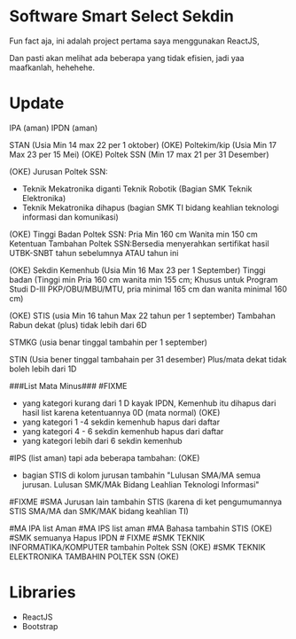 # Software Smart Select Sekdin
Fun fact aja, ini adalah project pertama saya menggunakan ReactJS,

Dan pasti akan melihat ada beberapa yang tidak efisien,
jadi yaa maafkanlah, hehehehe.

# Update
IPA (aman)
IPDN (aman)

STAN (Usia Min 14 max 22 per 1 oktober) (OKE)
Poltekim/kip (Usia Min 17 Max 23 per 15 Mei) (OKE)
Poltek SSN (Min 17 max 21 per 31 Desember)

(OKE)
Jurusan Poltek SSN:
- Teknik Mekatronika diganti Teknik Robotik (Bagian SMK Teknik Elektronika)
- Teknik Mekatronika dihapus (bagian SMK TI bidang keahlian teknologi informasi dan komunikasi)

(OKE)
Tinggi Badan Poltek SSN: Pria Min 160 cm Wanita min 150 cm
Ketentuan Tambahan Poltek SSN:Bersedia menyerahkan sertifikat hasil UTBK-SNBT tahun sebelumnya ATAU tahun ini

(OKE)
Sekdin Kemenhub (Usia Min 16 Max 23 per 1 September)
Tinggi badan (Tinggi min Pria 160 cm wanita min 155 cm; Khusus untuk Program Studi D-III PKP/OBU/MBU/MTU, pria minimal 165 cm dan wanita minimal 160 cm)

(OKE)
STIS (usia Min 16 tahun Max 22 tahun per 1 september)
Tambahan Rabun dekat (plus) tidak lebih dari 6D

STMKG (usia benar tinggal tambahin per 1 september)

STIN (Usia bener tinggal tambahain per 31 desember)
Plus/mata dekat tidak boleh lebih dari 1D

###List Mata Minus###  #FIXME
- yang kategori kurang dari 1 D kayak IPDN, Kemenhub itu dihapus dari hasil list karena ketentuannya 0D (mata normal) (OKE)
- yang kategori 1 -4 sekdin kemenhub hapus dari daftar
- yang kategori 4 - 6 sekdin kemenhub hapus dari daftar
- yang kategori lebih dari 6 sekdin kemenhub

#IPS (list aman) tapi ada beberapa tambahan: (OKE)
- bagian STIS di kolom jurusan tambahin "Lulusan SMA/MA semua jurusan. Lulusan SMK/MAk Bidang Leahlian Teknologi Informasi"

#FIXME
#SMA Jurusan lain tambahin STIS (karena di ket pengumumannya STIS SMA/MA dan SMK/MAK bidang keahlian TI)

#MA IPA list Aman
#MA IPS list aman
#MA Bahasa tambahin STIS (OKE)
#SMK semuanya Hapus IPDN # FIXME
#SMK TEKNIK INFORMATIKA/KOMPUTER tambahin Poltek SSN (OKE)
#SMK TEKNIK ELEKTRONIKA TAMBAHIN POLTEK SSN (OKE)

# Libraries
- ReactJS
- Bootstrap